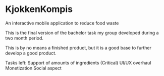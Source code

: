 # KjokkenKompis
An interactive mobile application to reduce food waste

This is the final version of the bachelor task my group developed during a two month period.

This is by no means a finished product, but it is a good base to further develop a good product.

Tasks left:
Support of amounts of ingredients (Critical)
UI/UX overhaul
Monetization
Social aspect
